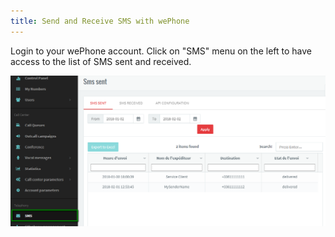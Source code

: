 ```yaml
---
title: Send and Receive SMS with wePhone
---
```


Login to your wePhone account. Click on "SMS" menu on the left to have access to the list of SMS sent and received.

![SMS Sent](/images/sms_sent.png)

